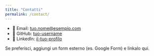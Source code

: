 ```yaml
---
title: "Contatti"
permalink: /contact/
---
```


- 📧 Email: [tuo.nome@esempio.com](mailto:tuo.nome@esempio.com)
- 🧪 GitHub: [tuo-username](https://github.com/tuo-username)
- 💼 LinkedIn: [il-tuo-profilo](https://www.linkedin.com/in/tuo-username)

Se preferisci, aggiungi un form esterno (es. Google Form) e linkalo qui.
